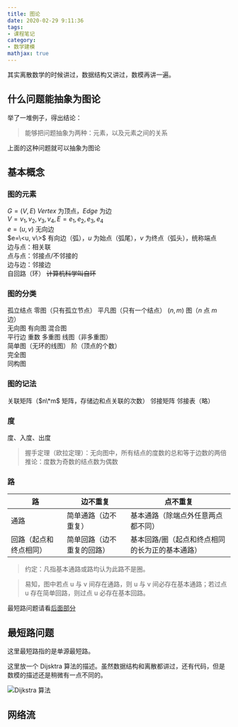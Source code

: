 ```yaml
---
title: 图论
date: 2020-02-29 9:11:36
tags:
- 课程笔记
category:
- 数学建模
mathjax: true
---
```


其实离散数学的时候讲过，数据结构又讲过，数模再讲一遍。

## 什么问题能抽象为图论

举了一堆例子，得出结论：

> 能够把问题抽象为两种：元素，以及元素之间的关系

上面的这种问题就可以抽象为图论

## 基本概念

### 图的元素

$G=(V, E)$ $Vertex$ 为顶点，$Edge$ 为边  
$V={v_1, v_2, v_3, v_4}, E={e_1, e_2, e_3, e_4}$  
$e=(u, v)$ 无向边  
$e=\<u, v\>$ 有向边（弧），$u$ 为始点（弧尾），$v$ 为终点（弧头），统称端点  
边与点：相关联  
点与点：邻接点/不邻接的  
边与边：邻接边  
自回路（环） ~~计算机科学叫自环~~  

### 图的分类

孤立结点  零图（只有孤立节点）  平凡图（只有一个结点）  $(n, m)$ 图（$n$ 点 $m$ 边）  
无向图  有向图  混合图  
平行边  重数  多重图  线图（非多重图）  
简单图（无环的线图）  阶（顶点的个数）  
完全图  
同构图

### 图的记法

关联矩阵（$n\*m$ 矩阵，存储边和点关联的次数）  邻接矩阵  邻接表（略）

### 度

度、入度、出度  

> 握手定理（欧拉定理）：无向图中，所有结点的度数的总和等于边数的两倍
> 推论：度数为奇数的结点数为偶数

### 路

路|边不重复|点不重复
-|-|-
通路|简单通路（边不重复）|基本通路（除端点外任意两点都不同）
回路（起点和终点相同）|简单回路（边不重复的回路）|基本回路/圈（起点和终点相同的长为正的基本通路）

> 约定：凡指基本通路或路均认为此路不是圈。

> 易知，图中若点 u 与 v 间存在通路，则 u 与 v 间必存在基本通路；若过点 u 存在简单回路，则过点 u 必存在基本回路。

最短路问题请看[后面部分](#最短路问题)

## 最短路问题

这里最短路指的是单源最短路。

这里放一个 Dijsktra 算法的描述。虽然数据结构和离散都讲过，还有代码，但是数模的描述还是稍微有一点不同的。

![Dijkstra 算法](dijkstra-algorithm.png)

## 网络流

